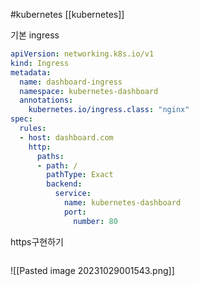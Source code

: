 #kubernetes 
[[kubernetes]]




기본 ingress

``` yaml
apiVersion: networking.k8s.io/v1
kind: Ingress
metadata:
  name: dashboard-ingress
  namespace: kubernetes-dashboard
  annotations:
    kubernetes.io/ingress.class: "nginx"
spec:
  rules:
  - host: dashboard.com
    http:
      paths:
      - path: /
        pathType: Exact  
        backend:
          service:
            name: kubernetes-dashboard
            port: 
              number: 80
```






https구현하기

``` yaml

```

![[Pasted image 20231029001543.png]]